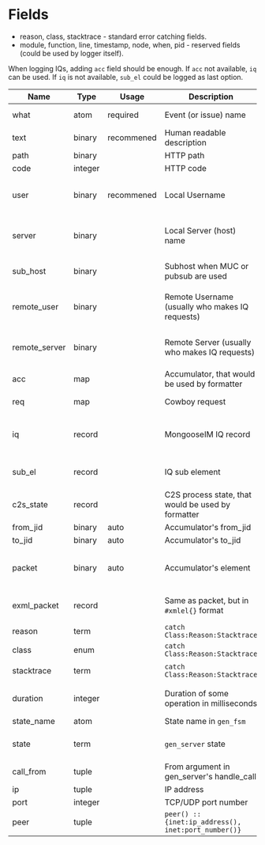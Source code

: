 # Fields

- reason, class, stacktrace - standard error catching fields.
- module, function, line, timestamp, node, when, pid - reserved fields (could be used by logger itself).

When logging IQs, adding `acc` field should be enough. If `acc` not available, `iq` can be used.
If `iq` is not available, `sub_el` could be logged as last option.

| Name          | Type    | Usage       | Description                                         | Examples                            | Notes                              |
|---------------|---------|-------------|-----------------------------------------------------|-------------------------------------|------------------------------------|
| what          | atom    | required    | Event (or issue) name                               | remove_user_failed                  | Prefer `_failed` suffix            |
| text          | binary  | recommened  | Human readable description                          | `<<"MAM failed to contact MySQL">>` |                                    |
| path          | binary  |             | HTTP path                                           | `<<"/api/add_user">>`               |                                    |
| code          | integer |             | HTTP code                                           | 200                                 |                                    |
| user          | binary  | recommened  | Local Username                                      | `<<"alice">>`                       | Use `#jid.luser` when available    |
| server        | binary  |             | Local Server (host) name                            | `<<"localhost">>`                   | Use `#jid.lserver` when available  |
| sub_host      | binary  |             | Subhost when MUC or pubsub are used                 | `<<"muc.localhost">>`               | It's not the same as `server`      |
| remote_user   | binary  |             | Remote Username (usually who makes IQ requests)     | `<<"alice">>`                       | Use `#jid.luser` when available    |
| remote_server | binary  |             | Remote Server (usually who makes IQ requests)       | `<<"otherhost">>`                   | Use `#jid.lserver` when available  |
| acc           | map     |             | Accumulator, that would be used by formatter        | `#{...}`                            |                                    |
| req           | map     |             | Cowboy request                                      |                                     | Provide when available             |
| iq            | record  |             | MongooseIM IQ record                                | `#iq{}`                             | Provide when available (but it could be acc instead) |
| sub_el        | record  |             | IQ sub element                                      | `#xmlel{}`                          | Provide ONLY if `iq` not available |
| c2s_state     | record  |             | C2S process state, that would be used by formatter  | `#state{}`                          |                                    |
| from_jid      | binary  | auto        | Accumulator's from_jid                              | `<<"alice@localhost">>`             |                                    |
| to_jid        | binary  | auto        | Accumulator's to_jid                                | `<<"to@localhost">>`                |                                    |
| packet        | binary  | auto        | Accumulator's element                               | `<<"<message>...">>`                | Encoded as XML, not erlang records |
| exml_packet   | record  |             | Same as packet, but in `#xmlel{}` format            | `#xmlel{}`                          | Record, formatted in formatter     |
| reason        | term    |             | `catch Class:Reason:Stacktrace`                     | `http_timeout`                      |                                    |
| class         | enum    |             | `catch Class:Reason:Stacktrace`                     | `error`                             |                                    |
| stacktrace    | term    |             | `catch Class:Reason:Stacktrace`                     | `[...]`                             | Formatted by formatter             |
| duration      | integer |             | Duration of some operation in milliseconds          | 5000                                | Don't use it for microseconds      |
| state_name    | atom    |             | State name in `gen_fsm`                             | `wait_for_stream`                   |                                    |
| state         | term    |             | `gen_server` state                                  | `#state{}`                          | Consider adding a formatter        |
| call_from     | tuple   |             | From argument in gen_server's handle_call           | `{Pid, Tag}`                        |                                    |
| ip            | tuple   |             | IP address                                          | inet:ip_address()                   |                                    |
| port          | integer |             | TCP/UDP port number                                 | 5222                                |                                    |
| peer          | tuple   |             | `peer() :: {inet:ip_address(), inet:port_number()}` | `{{127,0,0,1},5222}`                |                                    |
